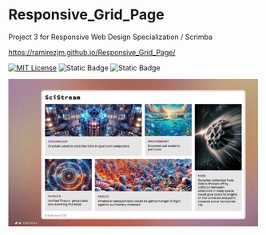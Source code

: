 # Responsive_Grid_Page
Project 3 for Responsive Web Design Specialization / Scrimba

https://ramirezjm.github.io/Responsive_Grid_Page/

[![MIT License](https://img.shields.io/badge/License-MIT-green.svg)](https://choosealicense.com/licenses/mit/)
![Static Badge](https://img.shields.io/badge/HTML5-%23f06529)
![Static Badge](https://img.shields.io/badge/CSS3-%232965f1)

<div>
    <img src="./assets/images/screenshot.jpg" width="500"img> 
</div>


